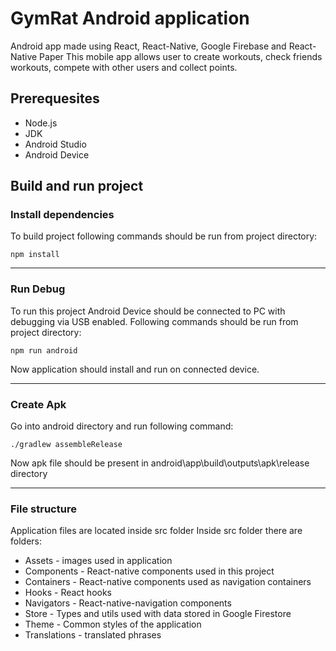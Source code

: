 # GymRat Android application

Android app made using React, React-Native, Google Firebase and React-Native Paper
This mobile app allows user to create workouts, check friends workouts, compete with other users and collect points.

## Prerequesites

- Node.js
- JDK
- Android Studio
- Android Device

## Build and run project

### Install dependencies

To build project following commands should be run from project directory:

```
npm install

```

---

### Run Debug

To run this project Android Device should be connected to PC with debugging via USB enabled.
Following commands should be run from project directory:

```
npm run android
```

Now application should install and run on connected device.

---

### Create Apk

Go into android directory and run following command:

```
./gradlew assembleRelease
```

Now apk file should be present in android\app\build\outputs\apk\release directory

---

### File structure

Application files are located inside src folder
Inside src folder there are folders:

- Assets - images used in application
- Components - React-native components used in this project
- Containers - React-native components used as navigation containers
- Hooks - React hooks
- Navigators - React-native-navigation components
- Store - Types and utils used with data stored in Google Firestore
- Theme - Common styles of the application
- Translations - translated phrases
